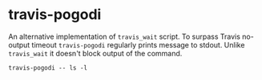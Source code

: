 # travis-pogodi

An alternative implementation of `travis_wait` script.
To surpass Travis no-output timeout `travis-pogodi` regularly prints message to stdout.
Unlike `travis_wait` it doesn't block output of the command.

```
travis-pogodi -- ls -l
```

